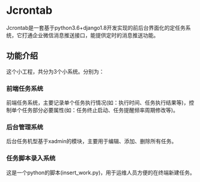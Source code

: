 # Jcrontab
Jcrontab是一套基于python3.6+django1.8开发实现的前后台界面化的定任务系统，它打通企业微信消息推送接口，能提供定时的消息推送功能。

## 功能介绍
这个小工程，共分为3个小系统。分别为：
### 前端任务系统
前端任务系统，主要记录单个任务执行情况(如：执行时间、任务执行结果等)，控制单个任务部分必要属性(如：任务终止启动、任务提醒频率周期修改等)。

### 后台管理系统
后台任务机型基于xadmin的模块，主要用于编辑、添加、删除所有任务。

### 任务脚本录入系统
这是一个python的脚本(insert_work.py)，用于运维人员方便的在终端新建任务。


